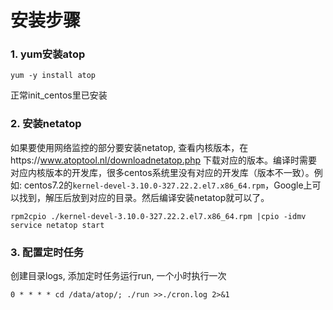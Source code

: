 # 安装步骤

### 1. yum安装atop
```
yum -y install atop
```
正常init_centos里已安装

### 2. 安装netatop
如果要使用网络监控的部分要安装netatop, 查看内核版本，在https://www.atoptool.nl/downloadnetatop.php 下载对应的版本。编译时需要对应内核版本的开发库，很多centos系统里没有对应的开发库（版本不一致）。例如: centos7.2的`kernel-devel-3.10.0-327.22.2.el7.x86_64.rpm`，Google上可以找到，解压后放到对应的目录。然后编译安装netatop就可以了。

```
rpm2cpio ./kernel-devel-3.10.0-327.22.2.el7.x86_64.rpm |cpio -idmv
service netatop start
```

### 3. 配置定时任务
创建目录logs, 添加定时任务运行run, 一个小时执行一次
```
0 * * * * cd /data/atop/; ./run >>./cron.log 2>&1
```
